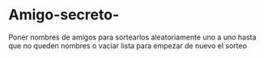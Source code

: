 # Amigo-secreto-
Poner nombres de amigos para sortearlos aleatoriamente uno a uno hasta que no queden nombres o vaciar lista para empezar de nuevo el sorteo
